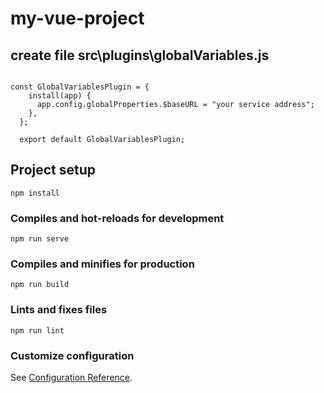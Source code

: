 # my-vue-project

## create file src\plugins\globalVariables.js
```

const GlobalVariablesPlugin = {
    install(app) {
      app.config.globalProperties.$baseURL = "your service address";
    },
  };
  
  export default GlobalVariablesPlugin;

```

## Project setup
```
npm install
```

### Compiles and hot-reloads for development
```
npm run serve
```

### Compiles and minifies for production
```
npm run build
```

### Lints and fixes files
```
npm run lint
```

### Customize configuration
See [Configuration Reference](https://cli.vuejs.org/config/).
